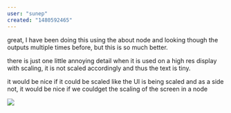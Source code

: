 ```yaml
---
user: "sunep"
created: "1480592465"
---
```


great, I have been doing this using the about node and looking though the outputs multiple times before, but this is so much better.

there is just one little annoying detail when it is used on a high res display with scaling, it is not scaled accordingly and thus the text is tiny.

it would be nice if it could be scaled like the UI is being scaled and as a side not, it would be nice if we couldget the scaling of the screen in a node

![](About.png) 


